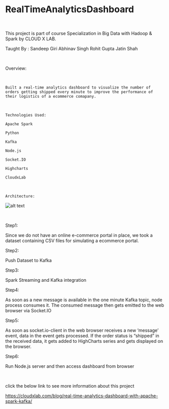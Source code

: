 # RealTimeAnalyticsDashboard

</br>

This project is part of course Specialization in Big Data with Hadoop & Spark by CLOUD X LAB.

Taught By : Sandeep Giri  Abhinav Singh  Rohit Gupta  Jatin Shah

</br>

Overview:

</br>


    Built a real-time analytics dashboard to visualize the number of orders getting shipped every minute to improve the performance of their logistics of a ecommerce comapany.



<br>

    Technologies Used:

    Apache Spark 

    Python

    Kafka 

    Node.js

   	Socket.IO  

   	Highcharts 

   	CloudxLab 


</br>

    Architecture:

![alt text](https://github.com/RepakaRamateja/RealTimeAnalyticsDashboard/blob/master/architecture.png)

</br>

 Step1:

 Since we do not have an online e-commerce portal in place, we took a dataset containing CSV files for simulating a ecommerce portal.

 Step2:

 Push Dataset to Kafka

 Step3:

 Spark Streaming and Kafka integration

 Step4:

 As soon as a new message is available in the one minute Kafka topic, node process consumes it. The consumed message then gets emitted to the web browser via Socket.IO

 Step5:

 As soon as socket.io-client in the web browser receives a new ‘message’ event, data in the event gets processed. If the order status is “shipped” in the received data, it gets added to HighCharts series and gets displayed on the browser.

 Step6:

 Run Node.js server  and then access dashboard from browser 


</br>

click the below link to see more information about this project 

https://cloudxlab.com/blog/real-time-analytics-dashboard-with-apache-spark-kafka/

 
</br>

